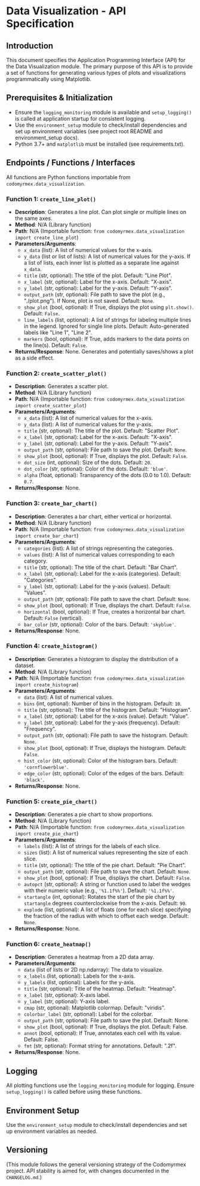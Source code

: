 # Data Visualization - API Specification

## Introduction

This document specifies the Application Programming Interface (API) for the Data Visualization module. The primary purpose of this API is to provide a set of functions for generating various types of plots and visualizations programmatically using Matplotlib.

## Prerequisites & Initialization

- Ensure the `logging_monitoring` module is available and `setup_logging()` is called at application startup for consistent logging.
- Use the `environment_setup` module to check/install dependencies and set up environment variables (see project root README and environment_setup docs).
- Python 3.7+ and `matplotlib` must be installed (see requirements.txt).

## Endpoints / Functions / Interfaces

All functions are Python functions importable from `codomyrmex.data_visualization`.

### Function 1: `create_line_plot()`

- **Description**: Generates a line plot. Can plot single or multiple lines on the same axes.
- **Method**: N/A (Library function)
- **Path**: N/A (Importable function: `from codomyrmex.data_visualization import create_line_plot`)
- **Parameters/Arguments**:
    - `x_data` (list): A list of numerical values for the x-axis.
    - `y_data` (list or list of lists): A list of numerical values for the y-axis. If a list of lists, each inner list is plotted as a separate line against `x_data`.
    - `title` (str, optional): The title of the plot. Default: "Line Plot".
    - `x_label` (str, optional): Label for the x-axis. Default: "X-axis".
    - `y_label` (str, optional): Label for the y-axis. Default: "Y-axis".
    - `output_path` (str, optional): File path to save the plot (e.g., "./plot.png"). If None, plot is not saved. Default: `None`.
    - `show_plot` (bool, optional): If True, displays the plot using `plt.show()`. Default: `False`.
    - `line_labels` (list, optional): A list of strings for labeling multiple lines in the legend. Ignored for single line plots. Default: Auto-generated labels like "Line 1", "Line 2".
    - `markers` (bool, optional): If True, adds markers to the data points on the line(s). Default: `False`.
- **Returns/Response**: None. Generates and potentially saves/shows a plot as a side effect.

### Function 2: `create_scatter_plot()`

- **Description**: Generates a scatter plot.
- **Method**: N/A (Library function)
- **Path**: N/A (Importable function: `from codomyrmex.data_visualization import create_scatter_plot`)
- **Parameters/Arguments**:
    - `x_data` (list): A list of numerical values for the x-axis.
    - `y_data` (list): A list of numerical values for the y-axis.
    - `title` (str, optional): The title of the plot. Default: "Scatter Plot".
    - `x_label` (str, optional): Label for the x-axis. Default: "X-axis".
    - `y_label` (str, optional): Label for the y-axis. Default: "Y-axis".
    - `output_path` (str, optional): File path to save the plot. Default: `None`.
    - `show_plot` (bool, optional): If True, displays the plot. Default: `False`.
    - `dot_size` (int, optional): Size of the dots. Default: `20`.
    - `dot_color` (str, optional): Color of the dots. Default: `'blue'`.
    - `alpha` (float, optional): Transparency of the dots (0.0 to 1.0). Default: `0.7`.
- **Returns/Response**: None.

### Function 3: `create_bar_chart()`

- **Description**: Generates a bar chart, either vertical or horizontal.
- **Method**: N/A (Library function)
- **Path**: N/A (Importable function: `from codomyrmex.data_visualization import create_bar_chart`)
- **Parameters/Arguments**:
    - `categories` (list): A list of strings representing the categories.
    - `values` (list): A list of numerical values corresponding to each category.
    - `title` (str, optional): The title of the chart. Default: "Bar Chart".
    - `x_label` (str, optional): Label for the x-axis (categories). Default: "Categories".
    - `y_label` (str, optional): Label for the y-axis (values). Default: "Values".
    - `output_path` (str, optional): File path to save the chart. Default: `None`.
    - `show_plot` (bool, optional): If True, displays the chart. Default: `False`.
    - `horizontal` (bool, optional): If True, creates a horizontal bar chart. Default: `False` (vertical).
    - `bar_color` (str, optional): Color of the bars. Default: `'skyblue'`.
- **Returns/Response**: None.

### Function 4: `create_histogram()`

- **Description**: Generates a histogram to display the distribution of a dataset.
- **Method**: N/A (Library function)
- **Path**: N/A (Importable function: `from codomyrmex.data_visualization import create_histogram`)
- **Parameters/Arguments**:
    - `data` (list): A list of numerical values.
    - `bins` (int, optional): Number of bins in the histogram. Default: `10`.
    - `title` (str, optional): The title of the histogram. Default: "Histogram".
    - `x_label` (str, optional): Label for the x-axis (value). Default: "Value".
    - `y_label` (str, optional): Label for the y-axis (frequency). Default: "Frequency".
    - `output_path` (str, optional): File path to save the histogram. Default: `None`.
    - `show_plot` (bool, optional): If True, displays the histogram. Default: `False`.
    - `hist_color` (str, optional): Color of the histogram bars. Default: `'cornflowerblue'`.
    - `edge_color` (str, optional): Color of the edges of the bars. Default: `'black'`.
- **Returns/Response**: None.

### Function 5: `create_pie_chart()`

- **Description**: Generates a pie chart to show proportions.
- **Method**: N/A (Library function)
- **Path**: N/A (Importable function: `from codomyrmex.data_visualization import create_pie_chart`)
- **Parameters/Arguments**:
    - `labels` (list): A list of strings for the labels of each slice.
    - `sizes` (list): A list of numerical values representing the size of each slice.
    - `title` (str, optional): The title of the pie chart. Default: "Pie Chart".
    - `output_path` (str, optional): File path to save the chart. Default: `None`.
    - `show_plot` (bool, optional): If True, displays the chart. Default: `False`.
    - `autopct` (str, optional): A string or function used to label the wedges with their numeric value (e.g., `'%1.1f%%'`). Default: `'%1.1f%%'`.
    - `startangle` (int, optional): Rotates the start of the pie chart by `startangle` degrees counterclockwise from the x-axis. Default: `90`.
    - `explode` (list, optional): A list of floats (one for each slice) specifying the fraction of the radius with which to offset each wedge. Default: `None`.
- **Returns/Response**: None.

### Function 6: `create_heatmap()`

- **Description**: Generates a heatmap from a 2D data array.
- **Parameters/Arguments**:
    - `data` (list of lists or 2D np.ndarray): The data to visualize.
    - `x_labels` (list, optional): Labels for the x-axis.
    - `y_labels` (list, optional): Labels for the y-axis.
    - `title` (str, optional): Title of the heatmap. Default: "Heatmap".
    - `x_label` (str, optional): X-axis label.
    - `y_label` (str, optional): Y-axis label.
    - `cmap` (str, optional): Matplotlib colormap. Default: "viridis".
    - `colorbar_label` (str, optional): Label for the colorbar.
    - `output_path` (str, optional): File path to save the plot. Default: None.
    - `show_plot` (bool, optional): If True, displays the plot. Default: False.
    - `annot` (bool, optional): If True, annotates each cell with its value. Default: False.
    - `fmt` (str, optional): Format string for annotations. Default: ".2f".
- **Returns/Response**: None.

## Logging

All plotting functions use the `logging_monitoring` module for logging. Ensure `setup_logging()` is called before using these functions.

## Environment Setup

Use the `environment_setup` module to check/install dependencies and set up environment variables as needed.

## Versioning

(This module follows the general versioning strategy of the Codomyrmex project. API stability is aimed for, with changes documented in the `CHANGELOG.md`.) 